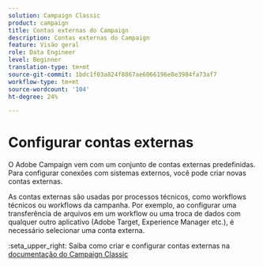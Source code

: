 ```yaml
---
solution: Campaign Classic
product: campaign
title: Contas externas do Campaign
description: Contas externas do Campaign
feature: Visão geral
role: Data Engineer
level: Beginner
translation-type: tm+mt
source-git-commit: 1bdc1f03a824f8867ae6066196e8e3984fa73af7
workflow-type: tm+mt
source-wordcount: '104'
ht-degree: 24%

---
```


# Configurar contas externas

O Adobe Campaign vem com um conjunto de contas externas predefinidas. Para configurar conexões com sistemas externos, você pode criar novas contas externas.

As contas externas são usadas por processos técnicos, como workflows técnicos ou workflows da campanha. Por exemplo, ao configurar uma transferência de arquivos em um workflow ou uma troca de dados com qualquer outro aplicativo (Adobe Target, Experience Manager etc.), é necessário selecionar uma conta externa.

:seta_upper_right: Saiba como criar e configurar contas externas na [documentação do Campaign Classic](https://experienceleague.adobe.com/docs/campaign-classic/using/installing-campaign-classic/accessing-external-database/external-accounts.html)